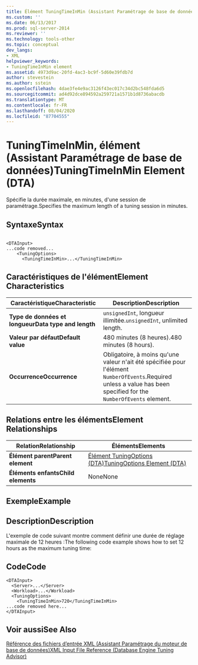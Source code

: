 ```yaml
---
title: Élément TuningTimeInMin (Assistant Paramétrage de base de données) | Microsoft Docs
ms.custom: ''
ms.date: 06/13/2017
ms.prod: sql-server-2014
ms.reviewer: ''
ms.technology: tools-other
ms.topic: conceptual
dev_langs:
- XML
helpviewer_keywords:
- TuningTimeInMin element
ms.assetid: 4973d9ac-20fd-4ac3-bc9f-5d60e39fdb7d
author: stevestein
ms.author: sstein
ms.openlocfilehash: 4dae3fe4e9ac3126f43ec017c34d2bc548fda6d5
ms.sourcegitcommit: ad4d92dce894592a259721a1571b1d8736abacdb
ms.translationtype: MT
ms.contentlocale: fr-FR
ms.lasthandoff: 08/04/2020
ms.locfileid: "87704555"
---
```

# <a name="tuningtimeinmin-element-dta"></a><span data-ttu-id="05ebb-102">TuningTimeInMin, élément (Assistant Paramétrage de base de données)</span><span class="sxs-lookup"><span data-stu-id="05ebb-102">TuningTimeInMin Element (DTA)</span></span>
  <span data-ttu-id="05ebb-103">Spécifie la durée maximale, en minutes, d'une session de paramétrage.</span><span class="sxs-lookup"><span data-stu-id="05ebb-103">Specifies the maximum length of a tuning session in minutes.</span></span>  
  
## <a name="syntax"></a><span data-ttu-id="05ebb-104">Syntaxe</span><span class="sxs-lookup"><span data-stu-id="05ebb-104">Syntax</span></span>  
  
```  
  
<DTAInput>  
...code removed...  
    <TuningOptions>  
      <TuningTimeInMin>...</TuningTimeInMin>  
```  
  
## <a name="element-characteristics"></a><span data-ttu-id="05ebb-105">Caractéristiques de l'élément</span><span class="sxs-lookup"><span data-stu-id="05ebb-105">Element Characteristics</span></span>  
  
|<span data-ttu-id="05ebb-106">Caractéristique</span><span class="sxs-lookup"><span data-stu-id="05ebb-106">Characteristic</span></span>|<span data-ttu-id="05ebb-107">Description</span><span class="sxs-lookup"><span data-stu-id="05ebb-107">Description</span></span>|  
|--------------------|-----------------|  
|<span data-ttu-id="05ebb-108">**Type de données et longueur**</span><span class="sxs-lookup"><span data-stu-id="05ebb-108">**Data type and length**</span></span>|<span data-ttu-id="05ebb-109">`unsignedInt`, longueur illimitée.</span><span class="sxs-lookup"><span data-stu-id="05ebb-109">`unsignedInt`, unlimited length.</span></span>|  
|<span data-ttu-id="05ebb-110">**Valeur par défaut**</span><span class="sxs-lookup"><span data-stu-id="05ebb-110">**Default value**</span></span>|<span data-ttu-id="05ebb-111">480 minutes (8 heures).</span><span class="sxs-lookup"><span data-stu-id="05ebb-111">480 minutes (8 hours).</span></span>|  
|<span data-ttu-id="05ebb-112">**Occurrence**</span><span class="sxs-lookup"><span data-stu-id="05ebb-112">**Occurrence**</span></span>|<span data-ttu-id="05ebb-113">Obligatoire, à moins qu'une valeur n'ait été spécifiée pour l'élément `NumberOfEvents`.</span><span class="sxs-lookup"><span data-stu-id="05ebb-113">Required unless a value has been specified for the `NumberOfEvents` element.</span></span>|  
  
## <a name="element-relationships"></a><span data-ttu-id="05ebb-114">Relations entre les éléments</span><span class="sxs-lookup"><span data-stu-id="05ebb-114">Element Relationships</span></span>  
  
|<span data-ttu-id="05ebb-115">Relation</span><span class="sxs-lookup"><span data-stu-id="05ebb-115">Relationship</span></span>|<span data-ttu-id="05ebb-116">Éléments</span><span class="sxs-lookup"><span data-stu-id="05ebb-116">Elements</span></span>|  
|------------------|--------------|  
|<span data-ttu-id="05ebb-117">**Élément parent**</span><span class="sxs-lookup"><span data-stu-id="05ebb-117">**Parent element**</span></span>|[<span data-ttu-id="05ebb-118">Élément TuningOptions &#40;DTA&#41;</span><span class="sxs-lookup"><span data-stu-id="05ebb-118">TuningOptions Element &#40;DTA&#41;</span></span>](tuningoptions-element-dta.md)|  
|<span data-ttu-id="05ebb-119">**Éléments enfants**</span><span class="sxs-lookup"><span data-stu-id="05ebb-119">**Child elements**</span></span>|<span data-ttu-id="05ebb-120">None</span><span class="sxs-lookup"><span data-stu-id="05ebb-120">None</span></span>|  
  
## <a name="example"></a><span data-ttu-id="05ebb-121">Exemple</span><span class="sxs-lookup"><span data-stu-id="05ebb-121">Example</span></span>  
  
## <a name="description"></a><span data-ttu-id="05ebb-122">Description</span><span class="sxs-lookup"><span data-stu-id="05ebb-122">Description</span></span>  
 <span data-ttu-id="05ebb-123">L'exemple de code suivant montre comment définir une durée de réglage maximale de 12 heures :</span><span class="sxs-lookup"><span data-stu-id="05ebb-123">The following code example shows how to set 12 hours as the maximum tuning time:</span></span>  
  
## <a name="code"></a><span data-ttu-id="05ebb-124">Code</span><span class="sxs-lookup"><span data-stu-id="05ebb-124">Code</span></span>  
  
```  
<DTAInput>  
  <Server>...</Server>  
  <Workload>...</Workload>  
  <TuningOptions>  
    <TuningTimeInMin>720</TuningTimeInMin>  
...code removed here...  
</DTAInput>  
```  
  
## <a name="see-also"></a><span data-ttu-id="05ebb-125">Voir aussi</span><span class="sxs-lookup"><span data-stu-id="05ebb-125">See Also</span></span>  
 [<span data-ttu-id="05ebb-126">Référence des fichiers d’entrée XML &#40;Assistant Paramétrage du moteur de base de données&#41;</span><span class="sxs-lookup"><span data-stu-id="05ebb-126">XML Input File Reference &#40;Database Engine Tuning Advisor&#41;</span></span>](xml-input-file-reference-database-engine-tuning-advisor.md)  
  
  
